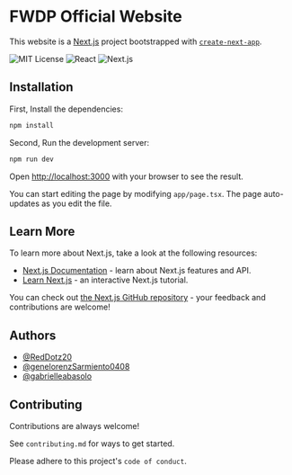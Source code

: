 # FWDP Official Website

This website is a [Next.js](https://nextjs.org/) project bootstrapped with [`create-next-app`](https://github.com/vercel/next.js/tree/canary/packages/create-next-app).

<div align="left">
  <img src="https://img.shields.io/badge/License-MIT-green.svg" alt="MIT License">
  <img src="https://img.shields.io/badge/React-18.2.0-blue.svg" alt="React">
  <img src="https://img.shields.io/badge/Next.js-13.4.19-black.svg" alt="Next.js">
</div>

## Installation

First, Install the dependencies:

```bash
npm install
```

Second, Run the development server:

```bash
npm run dev
```

Open [http://localhost:3000](http://localhost:3000) with your browser to see the result.

You can start editing the page by modifying `app/page.tsx`. The page auto-updates as you edit the file.

## Learn More

To learn more about Next.js, take a look at the following resources:

- [Next.js Documentation](https://nextjs.org/docs) - learn about Next.js features and API.
- [Learn Next.js](https://nextjs.org/learn) - an interactive Next.js tutorial.

You can check out [the Next.js GitHub repository](https://github.com/vercel/next.js/) - your feedback and contributions are welcome!

## Authors

- [@RedDotz20](https://github.com/RedDotz20)
- [@genelorenzSarmiento0408](https://github.com/genelorenzSarmiento0408)
- [@gabrielleabasolo](https://github.com/gabrielleabasolo)

## Contributing

Contributions are always welcome!

See `contributing.md` for ways to get started.

Please adhere to this project's `code of conduct`.
